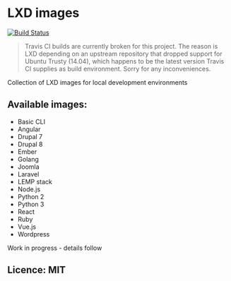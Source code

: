 # LXD images

[![Build Status](https://travis-ci.org/drubb/lxd-images.svg?branch=master)](https://travis-ci.org/drubb/lxd-images)

> Travis CI builds are currently broken for this project. The reason is LXD depending on an upstream repository that
dropped support for Ubuntu Trusty (14.04), which happens to be the latest version Travis CI supplies
as build environment. Sorry for any inconveniences.

Collection of LXD images for local development environments

## Available images:

* Basic CLI
* Angular
* Drupal 7
* Drupal 8
* Ember
* Golang
* Joomla
* Laravel
* LEMP stack
* Node.js
* Python 2
* Python 3
* React
* Ruby
* Vue.js
* Wordpress

Work in progress - details follow

## Licence: MIT

